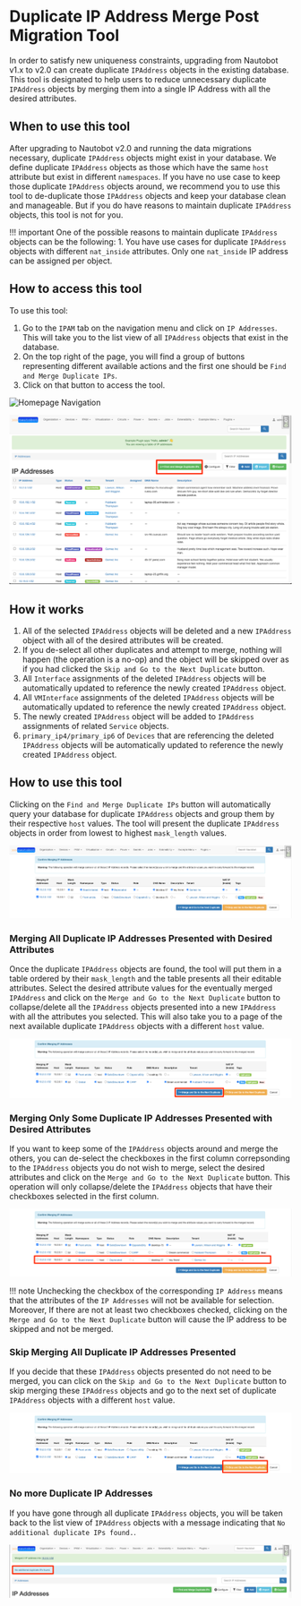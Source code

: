 # Duplicate IP Address Merge Post Migration Tool

In order to satisfy new uniqueness constraints, upgrading from Nautobot v1.x to v2.0 can create duplicate `IPAddress` objects in the existing database. This tool is designated to help users to reduce unnecessary duplicate `IPAddress` objects by merging them into a single IP Address with all the desired attributes.

## When to use this tool

After upgrading to Nautobot v2.0 and running the data migrations necessary, duplicate `IPAddress` objects might exist in your database. We define duplicate `IPAddress` objects as those which have the same `host` attribute but exist in different `namespaces`. If you have no use case to keep those duplicate `IPAddress` objects around, we recommend you to use this tool to de-duplicate those `IPAddress` objects and keep your database clean and manageable. But if you do have reasons to maintain duplicate `IPAddress` objects, this tool is not for you.

!!! important
    One of the possible reasons to maintain duplicate `IPAddress` objects can be the following:
    1. You have use cases for duplicate `IPAddress` objects with different `nat_inside` attributes. Only one `nat_inside` IP address can be assigned per object.


## How to access this tool

To use this tool:

1. Go to the `IPAM` tab on the navigation menu and click on `IP Addresses`. This will take you to the list view of all `IPAddress` objects that exist in the database.
2. On the top right of the page, you will find a group of buttons representing different available actions and the first one should be `Find and Merge Duplicate IPs`.
3. Click on that button to access the tool.

![Homepage Navigation](./images/ip-address-merge-tool/navigation.png)

![Merge Button](./images/ip-address-merge-tool/ip_merge_button.png)

## How it works

1. All of the selected `IPAddress` objects will be deleted and a new `IPAddress` object with all of the desired attributes will be created.
2. If you de-select all other duplicates and attempt to merge, nothing will happen (the operation is a no-op) and the object will be skipped over as if you had clicked the `Skip and Go to the Next Duplicate` button.
3. All `Interface` assignments of the deleted `IPAddress` objects will be automatically updated to reference the newly created `IPAddress` object.
4. All `VMInterface` assignments of the deleted `IPAddress` objects will be automatically updated to reference the newly created `IPAddress` object.
5. The newly created `IPAddress` object will be added to `IPAddress` assignments of related `Service` objects.
6. `primary_ip4/primary_ip6` of `Devices` that are referencing the deleted `IPAddress` objects will be automatically updated to reference the newly created `IPAddress` object.

## How to use this tool

Clicking on the `Find and Merge Duplicate IPs` button will automatically query your database for duplicate `IPAddress` objects and group them by their respective `host` values. The tool will present the duplicate `IPAddress` objects in order from lowest to highest `mask_length` values.

![IP Address Merge View](./images/ip-address-merge-tool/merge_view.png)

### Merging All Duplicate IP Addresses Presented with Desired Attributes

Once the duplicate `IPAddress` objects are found, the tool will put them in a table ordered by their `mask_length` and the table presents all their editable attributes. Select the desired attribute values for the eventually merged `IPAddress` and click on the `Merge and Go to the Next Duplicate` button to collapse/delete all the `IPAddress` objects presented into a new `IPAddress` with all the attributes you selected. This will also take you to a page of the next available duplicate `IPAddress` objects with a different `host` value.

![Merging All Duplicate IPs](./images/ip-address-merge-tool/merge_button.png)

### Merging Only Some Duplicate IP Addresses Presented with Desired Attributes

If you want to keep some of the `IPAddress` objects around and merge the others, you can de-select the checkboxes in the first column correpsonding to the `IPAddress` objects you do not wish to merge, select the desired attributes and click on the `Merge and Go to the Next Duplicate` button. This operation will only collapse/delete the `IPAddress` objects that have their checkboxes selected in the first column.

![Merging Some Duplicate IPs](./images/ip-address-merge-tool/unselect_ips.png)

!!! note
    Unchecking the checkbox of the corresponding `IP Address` means that the attributes of the `IP Addresses` will not be available for selection. Moreover, If there are not at least two checkboxes checked, clicking on the `Merge and Go to the Next Duplicate` button will cause the IP address to be skipped and not be merged.

### Skip Merging All Duplicate IP Addresses Presented

If you decide that these `IPAddress` objects presented do not need to be merged, you can click on the `Skip and Go to the Next Duplicate` button to skip merging these `IPAddress` objects and go to the next set of duplicate `IPAddress` objects with a different `host` value.

![Skip Merging Duplicate IPs](./images/ip-address-merge-tool/skip_button.png)

### No more Duplicate IP Addresses

If you have gone through all duplicate `IPAddress` objects, you will be taken back to the list view of `IPAddress` objects with a message indicating that `No additional duplicate IPs found.`.

![No More Duplicate IPs](./images/ip-address-merge-tool/no_more_dup_ips.png)
